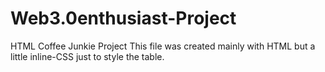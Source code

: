 # Web3.0enthusiast-Project
HTML Coffee Junkie Project
This file was created mainly with HTML but a little inline-CSS just to style the table.
